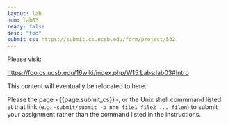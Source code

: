 ```yaml
---
layout: lab
num: lab03
ready: false
desc: "tbd"
submit_cs: https://submit.cs.ucsb.edu/form/project/532
---
```


Please visit:

<https://foo.cs.ucsb.edu/16wiki/index.php/W15:Labs:lab03#Intro>

This content will eventually be relocated to here.

Please the page <{{page.submit_cs}}>, or the Unix shell commmand listed at that
link (e.g. `~submit/submit -p nnn file1 file2 ... filen`) to
submit your assignment rather than the command listed in the instructions. 
